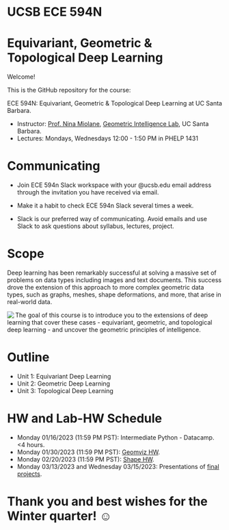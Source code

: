 # UCSB ECE 594N
# Equivariant, Geometric & Topological Deep Learning

Welcome!

This is the GitHub repository for the course:

ECE 594N: Equivariant, Geometric & Topological Deep Learning at UC Santa Barbara.

- Instructor: [Prof. Nina Miolane](https://www.ece.ucsb.edu/people/faculty/nina-miolane), [Geometric Intelligence Lab](https://gi.ece.ucsb.edu/), UC Santa Barbara.
- Lectures: Mondays, Wednesdays 12:00 - 1:50 PM in PHELP 1431

# Communicating

- Join ECE 594n Slack workspace with your @ucsb.edu email address through the invitation you have received via email.

- Make it a habit to check ECE 594n Slack several times a week.

- Slack is our preferred way of communicating. Avoid emails and use Slack to ask questions about syllabus, lectures, project.

# Scope

Deep learning has been remarkably successful at solving a massive set of problems on data types including images and text documents. This success drove the extension of this approach to more complex geometric data types, such as graphs, meshes, shape deformations, and more, that arise in real-world data. 

<img src="https://raw.githubusercontent.com/geometric-intelligence/ece594n/main/ece594n_readme.jpeg" align="left">

The goal of this course is to introduce you to the extensions of deep learning that cover these cases - equivariant, geometric, and topological deep learning - and uncover the geometric principles of intelligence.

# Outline

- Unit 1: Equivariant Deep Learning
- Unit 2: Geometric Deep Learning
- Unit 3: Topological Deep Learning

# HW and Lab-HW Schedule

- Monday 01/16/2023 (11:59 PM PST): Intermediate Python - Datacamp. <4 hours. 
- Monday 01/30/2023 (11:59 PM PST): [Geomviz HW](https://github.com/bioshape-lab/ece594n/tree/main/hw-geomviz).
- Monday 02/20/2023 (11:59 PM PST): [Shape HW](https://github.com/bioshape-lab/ece594n/tree/main/hw-shapes).
- Monday 03/13/2023 and Wednesday 03/15/2023: Presentations of [final projects](https://github.com/bioshape-lab/ece594n/tree/main/hw-project).

# Thank you and best wishes for the Winter quarter! ☺
